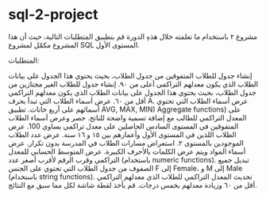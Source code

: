 # sql-2-project

مشروع ٢
باستخدام ما تعلمته خلال هذهِ الدورة قم بتطبيق المتطلبات التالية، حيث أن هذا المشروع مكمّل لمشروع SQL المستوى الأول.

المتطلبات:

إنشاء جدول للطلاب المتفوقين من جدول الطلاب، بحيث يحتوي هذا الجدول على بيانات الطلاب الذي يكون معدلهم التراكمي أعلى من ٩٠.
إنشاء جدول للطلاب الغير مجتازين من جدول الطلاب، بحيث يحتوي هذا الجدول على بيانات الطلاب الذي يكون معدلهم التراكمي أقل من ٦٠.
عرض أسماء الطلاب التي تبدأ بحرف A.
عرض أسماء الطلاب التي تحتوي أسمائهم على أربع خانات.
تطبيق AVG, MAX, MIN) Aggregate functions) على المعدل التراكمي للطالب مع إضافة تسمية واضحة للناتج.
حصر وعرض أسماء الطلاب المتفوقين في المستوى السادس الحاصلين على معدل تراكمي يساوي 100.
عرض الطلاب اللذين في المستوى الأول وأعمارهم بين ١٥ و ١٦ سنة.
عرض عدد الطلاب الموجودين بالمستوى ٢.
استعراض مسارات الطلاب في المدرسة بدون تكرار.
عرض أسماء المواد ويتم عرض الكلمات بالأحرف الكبيرة.
عرض المتوسط الحسابي للمعدل التراكمي وقرب الرقم لأقرب أصغر عدد (باستخدام numeric functions).
تبديل جميع الصفوف من جدول الطلاب التي تحتوي على الجنس F إلى Female، و M إلى Male (باستخدام string functions).
تحديث المعدل التراكمي للطلاب الذي معدلهم التراكمي أقل من ٦٠ وزيادة معدلهم بخمس درجات.
قم بأخذ لقطة شاشة لكل مما سبق مع النتائج.
